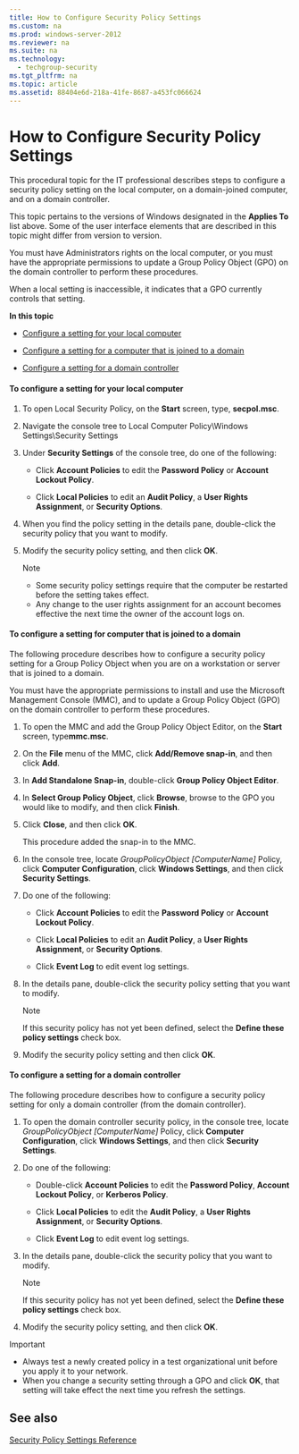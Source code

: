 ```yaml
---
title: How to Configure Security Policy Settings
ms.custom: na
ms.prod: windows-server-2012
ms.reviewer: na
ms.suite: na
ms.technology: 
  - techgroup-security
ms.tgt_pltfrm: na
ms.topic: article
ms.assetid: 88404e6d-218a-41fe-8687-a453fc066624
---
```

# How to Configure Security Policy Settings
This procedural topic for the IT professional describes steps to configure a security policy setting on the local computer, on a domain\-joined computer, and on a domain controller.  
  
This topic pertains to the versions of Windows designated in the **Applies To** list above. Some of the user interface elements that are described in this topic might differ from version to version.  
  
You must have Administrators rights on the local computer, or you must have the appropriate permissions to update a Group Policy Object \(GPO\) on the domain controller to perform these procedures.  
  
When a local setting is inaccessible, it indicates that a GPO currently controls that setting.  
  
**In this topic**  
  
-   [Configure a setting for your local computer](#BKMK_Local)  
  
-   [Configure a setting for a computer that is joined to a domain](#BKMK_Domain)  
  
-   [Configure a setting for a domain controller](#BKMK_DC)  
  
#### <a name="BKMK_Local"></a>To configure a setting for your local computer  
  
1.  To open Local Security Policy, on the **Start** screen, type,   **secpol.msc**.  
  
2.  Navigate the console tree to Local Computer Policy\\Windows Settings\\Security Settings  
  
3.  Under **Security Settings** of the console tree, do one of the following:  
  
    -   Click **Account Policies** to edit the **Password Policy** or **Account Lockout Policy**.  
  
    -   Click **Local Policies** to edit an **Audit Policy**, a **User Rights Assignment**, or **Security Options**.  
  
4.  When you find the policy setting in the details pane, double\-click the security policy that you want to modify.  
  
5.  Modify the security policy setting, and then click **OK**.  
  
    > [!NOTE]  
    > -   Some security policy settings require that the computer be restarted before the setting takes effect.  
    > -   Any change to the user rights assignment for an account becomes effective the next time the owner of the account logs on.  
  
#### <a name="BKMK_Domain"></a>To configure a setting for computer that is joined to a domain  
The following procedure describes how to configure a security policy setting for a Group Policy Object when you are on a workstation or server that is joined to a domain.  
  
You must have the appropriate permissions to install and use the Microsoft Management Console \(MMC\), and to update a Group Policy Object \(GPO\) on the domain controller to perform these procedures.  
  
1.  To open the MMC and add the Group Policy Object Editor, on the **Start** screen, type**mmc.msc**.  
  
2.  On the **File** menu of the MMC, click **Add\/Remove snap\-in**, and then click **Add**.  
  
3.  In **Add Standalone Snap\-in**, double\-click **Group Policy Object Editor**.  
  
4.  In **Select Group Policy Object**, click **Browse**, browse to the GPO you would like to modify, and then click **Finish**.  
  
5.  Click **Close**, and then click **OK**.  
  
    This procedure added the snap\-in to the MMC.  
  
6.  In the console tree, locate *GroupPolicyObject \[ComputerName\]* Policy, click **Computer Configuration**, click **Windows Settings**, and then click **Security Settings**.  
  
7.  Do one of the following:  
  
    -   Click **Account Policies** to edit the **Password Policy** or **Account Lockout Policy**.  
  
    -   Click **Local Policies** to edit an **Audit Policy**, a **User Rights Assignment**, or **Security Options**.  
  
    -   Click **Event Log** to edit event log settings.  
  
8.  In the details pane, double\-click the security policy setting that you want to modify.  
  
    > [!NOTE]  
    > If this security policy has not yet been defined, select the **Define these policy settings** check box.  
  
9. Modify the security policy setting and then click **OK**.  
  
#### <a name="BKMK_DC"></a>To configure a setting for a domain controller  
The following procedure describes how to configure a security policy setting for only a domain controller \(from the domain controller\).  
  
1.  To open the domain controller security policy, in the console tree, locate *GroupPolicyObject \[ComputerName\]* Policy, click **Computer Configuration**, click **Windows Settings**, and then click **Security Settings**.  
  
2.  Do one of the following:  
  
    -   Double\-click **Account Policies** to edit the **Password Policy**, **Account Lockout Policy**, or **Kerberos Policy**.  
  
    -   Click **Local Policies** to edit the **Audit Policy**, a **User Rights Assignment**, or **Security Options**.  
  
    -   Click **Event Log** to edit event log settings.  
  
3.  In the details pane, double\-click the security policy that you want to modify.  
  
    > [!NOTE]  
    > If this security policy has not yet been defined, select the **Define these policy settings** check box.  
  
4.  Modify the security policy setting, and then click **OK**.  
  
> [!IMPORTANT]  
> -   Always test a newly created policy in a test organizational unit before you apply it to your network.  
> -   When you change a security setting through a GPO and click **OK**, that setting will take effect the next time you refresh the settings.  
  
## See also  
[Security Policy Settings Reference](security-policy-settings-reference.md)  
  

